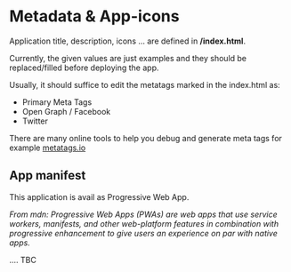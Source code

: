 # Metadata & App-icons

Application title, description, icons ... are defined in **/index.html**.

Currently, the given values are just examples and they should be replaced/filled before deploying the app.

Usually, it should suffice to edit the metatags marked in the index.html as:

- Primary Meta Tags
- Open Graph / Facebook
- Twitter

There are many online tools to help you debug and generate meta tags for example [metatags.io](https://metatags.io/)

## App manifest

This application is avail as Progressive Web App.

_From mdn: Progressive Web Apps (PWAs) are web apps that use service workers, manifests, and other web-platform features in combination with progressive enhancement to give users an experience on par with native apps._

.... TBC
